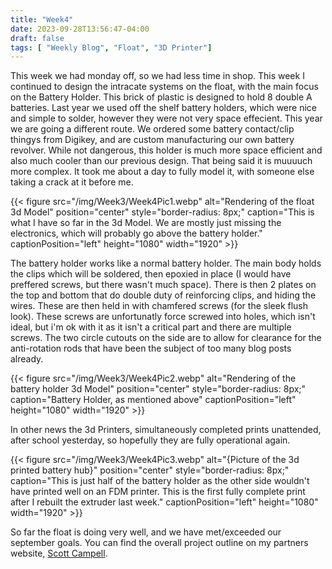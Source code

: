 ```yaml
---
title: "Week4"
date: 2023-09-28T13:56:47-04:00
draft: false
tags: [ "Weekly Blog", "Float", "3D Printer"] 
---
```


This week we had monday off, so we had less time in shop. This week I continued to design the intracate systems on the float, with the main focus on the Battery Holder. This brick of plastic is designed to hold 8 double A batteries. Last year we used off the shelf battery holders, which were nice and simple to solder, however they were not very space effecient. This year we are going a different route. We ordered some battery contact/clip thingys from Digikey, and are custom manufacturing our own battery revolver. While not dangerous, this holder is much more space efficient and also much cooler than our previous design. That being said it is muuuuch more complex. It took me about a day to fully model it, with someone else taking a crack at it before me. 

{{< figure src="/img/Week3/Week4Pic1.webp" alt="Rendering of the float 3d Model" position="center" style="border-radius: 8px;" caption="This is what I have so far in the 3d Model. We are mostly just missing the electronics, which will probably go above the battery holder." captionPosition="left" height="1080" width="1920" >}}

The battery holder works like a normal battery holder. The main body holds the clips which will be soldered, then epoxied in place (I would have preffered screws, but there wasn't much space). There is then 2 plates on the top and bottom that do double duty of reinforcing clips, and hiding the wires. These are then held in with chamfered screws (for the sleek flush look). These screws are unfortunatly force screwed into holes, which isn't ideal, but i'm ok with it as it isn't a critical part and there are multiple screws. The two circle cutouts on the side are to allow for clearance for the anti-rotation rods that have been the subject of too many blog posts already. 

{{< figure src="/img/Week3/Week4Pic2.webp" alt="Rendering of the battery holder 3d Model" position="center" style="border-radius: 8px;" caption="Battery Holder, as mentioned above" captionPosition="left" height="1080" width="1920" >}}

In other news the 3d Printers, simultaneously completed prints unattended, after school yesterday, so hopefully they are fully operational again. 

{{< figure src="/img/Week3/Week4Pic3.webp" alt="{Picture of the 3d printed battery hub}" position="center" style="border-radius: 8px;" caption="This is just half of the battery holder as the other side wouldn't have printed well on an FDM printer. This is the first fully complete print after I rebuilt the extruder last week." captionPosition="left" height="1080" width="1920" >}}

So far the float is doing very well, and we have met/exceeded our september goals. You can find the overall project outline on my partners website, [Scott Campell](https://josephscottcampbell.com/posts/week-review-9-15-23/).